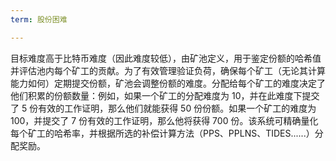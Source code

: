 ```yaml
---
term: 股份困难

---
```

目标难度高于比特币难度（因此难度较低），由矿池定义，用于鉴定份额的哈希值并评估池内每个矿工的贡献。为了有效管理验证负荷，确保每个矿工（无论其计算能力如何）定期提交份额，矿池会调整份额的难度。分配给每个矿工的难度决定了他们积累的份额数量：例如，如果一个矿工的分配难度为 10，并在此难度下提交了 5 份有效的工作证明，那么他们就能获得 50 份份额。如果一个矿工的难度为 100，并提交了 7 份有效的工作证明，那么他将获得 700 份。该系统可精确量化每个矿工的哈希率，并根据所选的补偿计算方法（PPS、PPLNS、TIDES......）分配奖励。